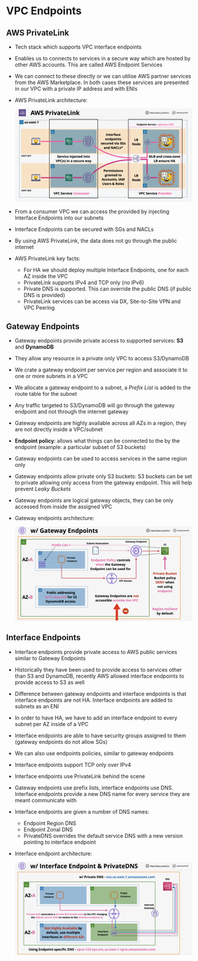 # VPC Endpoints

## AWS PrivateLink

- Tech stack which supports VPC interface endpoints
- Enables us to connects to services in a secure way which are hosted by other AWS accounts. This are called AWS Endpoint Services
- We can connect to these directly or we can utilise AWS partner services from the AWS Marketplace. In both cases these services are presented in our VPC with a private IP address and with ENIs
- AWS PrivateLink architecture:

    ![AWS PrivateLink Architecture](images/PrivateLink.png)

- From a consumer VPC we can access the provided by injecting Interface Endpoints into our subnets
- Interface Endpoints can be secured with SGs and NACLs
- By using AWS PrivateLink, the data does not go through the public internet
- AWS PrivateLink key facts:
    - For HA we should deploy multiple Interface Endpoints, one for each AZ inside the VPC
    - PrivateLink supports IPv4 and TCP only (no IPv6)
    - Private DNS is supported. This can override the public DNS (if public DNS is provided)
    - PrivateLink services can be access via DX, Site-to-Site VPN and VPC Peering

## Gateway Endpoints

- Gateway endpoints provide private access to supported services: **S3** and **DynamoDB**
- They allow any resource in a private only VPC to access S3/DynamoDB
- We crate a gateway endpoint per service per region and associate it to one or more subnets in a VPC
- We allocate a gateway endpoint to a subnet, a *Prefix List* is added to the route table for the subnet
- Any traffic targeted to S3/DynamoDB will go through the gateway endpoint and not through the internet gateway
- Gateway endpoints are highly available across all AZs in a region, they are not directly inside a VPC/subnet
- **Endpoint policy**: allows what things can be connected to the by the endpoint (example: a particular subset of S3 buckets)
- Gateway endpoints can be used to access services in the same region only
- Gateway endpoints allow private only S3 buckets: S3 buckets can be set to private allowing only access from the gateway endpoint. This will help prevent *Leaky Buckets*
- Gateway endpoints are logical gateway objects, they can be only accessed from inside the assigned VPC
- Gateway endpoints architecture:

    ![Gateway Endpoints Architecture](images/GatewayEndpoints.png)

## Interface Endpoints

- Interface endpoints provide private access to AWS public services similar to Gateway Endpoints
- Historically they have been used to provide access to services other than S3 and DynamoDB, recently AWS allowed interface endpoints to provide access to S3 as well
- Difference between gateway endpoints and interface endpoints is that interface endpoints are not HA. Interface endpoints are added to subnets as an ENI
- In order to have HA, we have to add an interface endpoint to every subnet per AZ inside of a VPC
- Interface endpoints are able to have security groups assigned to them (gateway endpoints do not allow SGs)
- We can also use endpoints policies, similar to gateway endpoints
- Interface endpoints support TCP only over IPv4
- Interface endpoints use PrivateLink behind the scene
- Gateway endpoints use prefix lists, interface endpoints use DNS. Interface endpoints provide a new DNS name for every service they are meant communicate with
- Interface endpoints are given a number of DNS names:
    - Endpoint Region DNS
    - Endpoint Zonal DNS
    - PrivateDNS overrides the default service DNS with a new version pointing to interface endpoint
- Interface endpoint architecture:

    ![Interface Endpoints Architecture](images/InterfaceEndpoints.png)
